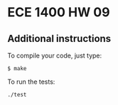 # ECE 1400 HW 09

## Additional instructions

To compile your code, just type:
```
$ make
```
To run the tests:
```
./test
```
